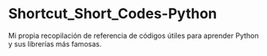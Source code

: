 # Shortcut_Short_Codes-Python
 Mi propia recopilación de referencia de códigos útiles para aprender Python y sus librerías más famosas.
